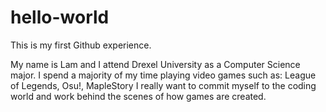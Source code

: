 # hello-world

This is my first Github experience.

My name is Lam and I attend Drexel University as a Computer Science major.
I spend a majority of my time playing video games such as: League of Legends, Osu!, MapleStory
I really want to commit myself to the coding world and work behind the scenes of how games are created.
